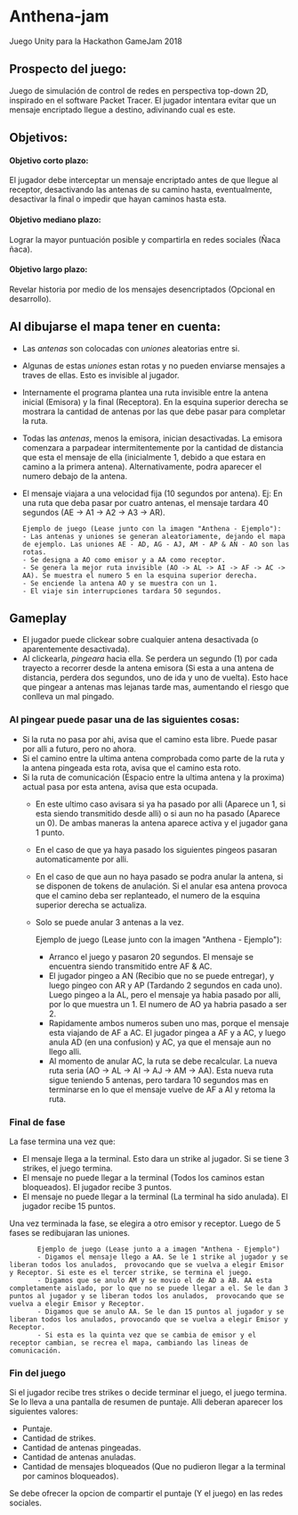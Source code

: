 # Anthena-jam
Juego Unity para la Hackathon GameJam 2018

## Prospecto del juego:
Juego de simulación de control de redes en perspectiva top-down 2D, inspirado en el software Packet Tracer. El jugador intentara evitar que un mensaje encriptado llegue a destino, adivinando cual es este.

## Objetivos:
#### Objetivo corto plazo:
El jugador debe interceptar un mensaje encriptado antes de que llegue al receptor, desactivando las antenas de su camino hasta, eventualmente, desactivar la final o impedir que hayan caminos hasta esta. 

#### Objetivo mediano plazo:
Lograr la mayor puntuación posible y compartirla en redes sociales (Ñaca ñaca).

#### Objetivo largo plazo:
Revelar historia por medio de los mensajes desencriptados (Opcional en desarrollo).

## Al dibujarse el mapa tener en cuenta:
- Las _antenas_ son colocadas con _uniones_ aleatorias entre si.
- Algunas de estas _uniones_ estan rotas y no pueden enviarse mensajes a traves de ellas. Esto es invisible al jugador.
- Internamente el programa plantea una ruta invisible entre la antena inicial (Emisora) y la final (Receptora). En la esquina superior derecha se mostrara la cantidad de antenas por las que debe pasar para completar la ruta.
- Todas las _antenas_, menos la emisora, inician desactivadas. La emisora comenzara a parpadear intermitentemente por la cantidad de        distancia que esta el mensaje de ella (inicialmente 1, debido a que estara en camino a la primera antena). Alternativamente, podra      aparecer el numero debajo de la antena.
- El mensaje viajara a una velocidad fija (10 segundos por antena). Ej: En una ruta que deba pasar por cuatro antenas, el mensaje tardara 40 segundos (AE -> A1 -> A2 -> A3 -> AR).

      Ejemplo de juego (Lease junto con la imagen "Anthena - Ejemplo"):
      - Las antenas y uniones se generan aleatoriamente, dejando el mapa de ejemplo. Las uniones AE - AD, AG - AJ, AM - AP & AN - AO son las rotas.
      - Se designa a AO como emisor y a AA como receptor. 
      - Se genera la mejor ruta invisible (AO -> AL -> AI -> AF -> AC -> AA). Se muestra el numero 5 en la esquina superior derecha.
      - Se enciende la antena AO y se muestra con un 1.
      - El viaje sin interrupciones tardara 50 segundos.

## Gameplay
- El jugador puede clickear sobre cualquier antena desactivada (o aparentemente desactivada). 
- Al clickearla, _pingeara_ hacia ella. Se perdera un segundo (1) por cada trayecto a recorrer desde la antena emisora (Si esta a una antena de distancia, perdera dos segundos, uno de ida y uno de vuelta). Esto hace que pingear a antenas mas lejanas tarde mas, aumentando el riesgo que conlleva un mal pingado.
### Al pingear puede pasar una de las siguientes cosas:   
 - Si la ruta no pasa por ahi, avisa que el camino esta libre. Puede pasar por alli a futuro, pero no ahora.
 - Si el camino entre la ultima antena comprobada como parte de la ruta y la antena pingeada esta rota, avisa que el camino esta roto.
 - Si la ruta de comunicación (Espacio entre la ultima antena y la proxima) actual pasa por esta antena, avisa que esta ocupada.
   - En este ultimo caso avisara si ya ha pasado por alli (Aparece un 1, si esta siendo transmitido desde alli) o si aun no ha pasado        (Aparece un 0). De ambas maneras la antena aparece activa y el jugador gana 1 punto.
   - En el caso de que ya haya pasado los siguientes pingeos pasaran automaticamente por alli.
   - En el caso de que aun no haya pasado se podra anular la antena, si se disponen de tokens de anulación. Si el anular esa antena provoca que el camino deba ser replanteado, el numero de la esquina superior derecha se actualiza.
    - Solo se puede anular 3 antenas a la vez.
    
         Ejemplo de juego (Lease junto con la imagen "Anthena - Ejemplo"):
         - Arranco el juego y pasaron 20 segundos. El mensaje se encuentra siendo transmitido entre AF & AC.
         - El jugador pingeo a AN (Recibio que no se puede entregar), y luego pingeo con AR y AP (Tardando 2 segundos en cada uno). Luego pingeo a la AL, pero el mensaje ya habia pasado por alli, por lo que muestra un 1. El numero de AO ya habria pasado a ser 2.
         - Rapidamente ambos numeros suben uno mas, porque el mensaje esta viajando de AF a AC. El jugador pingea a AF y a AC, y luego anula AD (en una confusion) y AC, ya que el mensaje aun no llego alli.
         - Al momento de anular AC, la ruta se debe recalcular. La nueva ruta seria (AO -> AL -> AI -> AJ -> AM -> AA). Esta nueva ruta sigue teniendo 5 antenas, pero tardara 10 segundos mas en terminarse en lo que el mensaje vuelve de AF a AI y retoma la ruta. 

### Final de fase
La fase termina una vez que:
- El mensaje llega a la terminal. Esto dara un strike al jugador. Si se tiene 3 strikes, el juego termina.
- El mensaje no puede llegar a la terminal (Todos los caminos estan bloqueados). El jugador recibe 3 puntos.
- El mensaje no puede llegar a la terminal (La terminal ha sido anulada). El jugador recibe 15 puntos.

Una vez terminada la fase, se elegira a otro emisor y receptor. Luego de 5 fases se redibujaran las uniones.

           Ejemplo de juego (Lease junto a a imagen "Anthena - Ejemplo")
           - Digamos el mensaje llego a AA. Se le 1 strike al jugador y se liberan todos los anulados,  provocando que se vuelva a elegir Emisor y Receptor. Si este es el tercer strike, se termina el juego.
           - Digamos que se anulo AM y se movio el de AD a AB. AA esta completamente aislado, por lo que no se puede llegar a el. Se le dan 3 puntos al jugador y se liberan todos los anulados,  provocando que se vuelva a elegir Emisor y Receptor.
           - Digamos que se anulo AA. Se le dan 15 puntos al jugador y se liberan todos los anulados, provocando que se vuelva a elegir Emisor y Receptor.
           - Si esta es la quinta vez que se cambia de emisor y el receptor cambian, se recrea el mapa, cambiando las lineas de comunicación.

### Fin del juego
Si el jugador recibe tres strikes o decide terminar el juego, el juego termina. Se lo lleva a una pantalla de resumen de puntaje. Alli deberan aparecer los siguientes valores:
 - Puntaje.
 - Cantidad de strikes.
 - Cantidad de antenas pingeadas.
 - Cantidad de antenas anuladas.
 - Cantidad de mensajes bloqueados (Que no pudieron llegar a la terminal por caminos bloqueados).
 
 Se debe ofrecer la opcion de compartir el puntaje (Y el juego) en las redes sociales.
